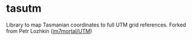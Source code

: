 # tasutm
Library to map Tasmanian coordinates to full UTM grid references. Forked from Petr Lozhkin ([im7mortal/UTM](https://github.com/im7mortal/UTM))
